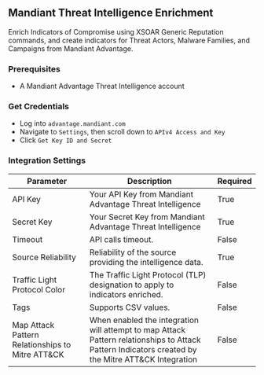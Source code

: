 ## Mandiant Threat Intelligence Enrichment

Enrich Indicators of Compromise using XSOAR Generic Reputation commands, and create indicators for Threat Actors, Malware Families, and Campaigns from Mandiant Advantage.

### Prerequisites
- A Mandiant Advantage Threat Intelligence account

### Get Credentials
- Log into `advantage.mandiant.com`
- Navigate to `Settings`, then scroll down to `APIv4 Access and Key`
- Click `Get Key ID and Secret`

### Integration Settings

| **Parameter** | **Description** | **Required** |
| --- | --- | --- |
| API Key | Your API Key from Mandiant Advantage Threat Intelligence | True |
| Secret Key | Your Secret Key from Mandiant Advantage Threat Intelligence | True |
| Timeout | API calls timeout. | False |
| Source Reliability | Reliability of the source providing the intelligence data. | True |
| Traffic Light Protocol Color | The Traffic Light Protocol (TLP) designation to apply to indicators enriched. | False |
| Tags | Supports CSV values. | False |
| Map Attack Pattern Relationships to Mitre ATT&CK | When enabled the integration will attempt to map Attack Pattern relationships to Attack Pattern Indicators created by the Mitre ATT&CK Integration | False |